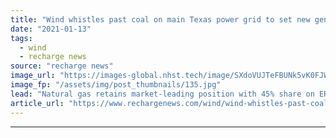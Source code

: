 ```yaml
---
title: "Wind whistles past coal on main Texas power grid to set new generation record"
date: "2021-01-13"
tags: 
  - wind
  - recharge news
source: "recharge news"
image_url: "https://images-global.nhst.tech/image/SXdoVUJTeFBUNk5vK0FJWkd2VmhIaHAyQ0VzeS9XdHl4T1pQNmgzU3l4bz0=/nhst/binary/59639e1b3ae00425423ef2f933689d2e"
image_fp: "/assets/img/post_thumbnails/135.jpg"
lead: "Natural gas retains market-leading position with 45% share on ERCOT, followed by wind, with 23%, coal, with 18%, nuclear, with 11%, and PV, with 2.3%"
article_url: "https://www.rechargenews.com/wind/wind-whistles-past-coal-on-main-texas-power-grid-to-set-new-generation-record/2-1-944284"
---
```


---
